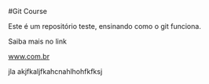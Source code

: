 #Git Course

Este é um repositório teste, ensinando como o git funciona.

Saiba mais no link

www.com.br



jla akjfkaljfkahcnahlhohfkfksj

